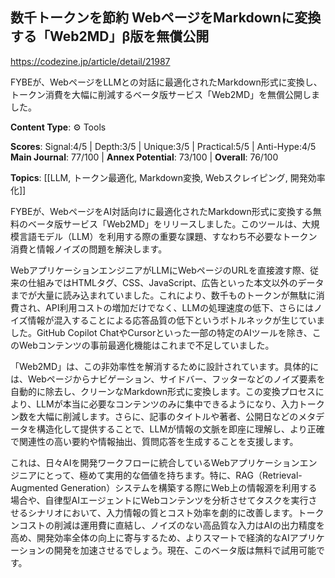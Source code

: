 ## 数千トークンを節約 WebページをMarkdownに変換する「Web2MD」β版を無償公開

https://codezine.jp/article/detail/21987

FYBEが、WebページをLLMとの対話に最適化されたMarkdown形式に変換し、トークン消費を大幅に削減するベータ版サービス「Web2MD」を無償公開しました。

**Content Type**: ⚙️ Tools

**Scores**: Signal:4/5 | Depth:3/5 | Unique:3/5 | Practical:5/5 | Anti-Hype:4/5
**Main Journal**: 77/100 | **Annex Potential**: 73/100 | **Overall**: 76/100

**Topics**: [[LLM, トークン最適化, Markdown変換, Webスクレイピング, 開発効率化]]

FYBEが、WebページをAI対話向けに最適化されたMarkdown形式に変換する無料のベータ版サービス「Web2MD」をリリースしました。このツールは、大規模言語モデル（LLM）を利用する際の重要な課題、すなわち不必要なトークン消費と情報ノイズの問題を解決します。

WebアプリケーションエンジニアがLLMにWebページのURLを直接渡す際、従来の仕組みではHTMLタグ、CSS、JavaScript、広告といった本文以外のデータまでが大量に読み込まれていました。これにより、数千ものトークンが無駄に消費され、API利用コストの増加だけでなく、LLMの処理速度の低下、さらにはノイズ情報が混入することによる応答品質の低下というボトルネックが生じていました。GitHub Copilot ChatやCursorといった一部の特定のAIツールを除き、このWebコンテンツの事前最適化機能はこれまで不足していました。

「Web2MD」は、この非効率性を解消するために設計されています。具体的には、Webページからナビゲーション、サイドバー、フッターなどのノイズ要素を自動的に除去し、クリーンなMarkdown形式に変換します。この変換プロセスにより、LLMが本当に必要なコンテンツのみに集中できるようになり、入力トークン数を大幅に削減します。さらに、記事のタイトルや著者、公開日などのメタデータを構造化して提供することで、LLMが情報の文脈を即座に理解し、より正確で関連性の高い要約や情報抽出、質問応答を生成することを支援します。

これは、日々AIを開発ワークフローに統合しているWebアプリケーションエンジニアにとって、極めて実用的な価値を持ちます。特に、RAG（Retrieval-Augmented Generation）システムを構築する際にWeb上の情報源を利用する場合や、自律型AIエージェントにWebコンテンツを分析させてタスクを実行させるシナリオにおいて、入力情報の質とコスト効率を劇的に改善します。トークンコストの削減は運用費に直結し、ノイズのない高品質な入力はAIの出力精度を高め、開発効率全体の向上に寄与するため、よりスマートで経済的なAIアプリケーションの開発を加速させるでしょう。現在、このベータ版は無料で試用可能です。
